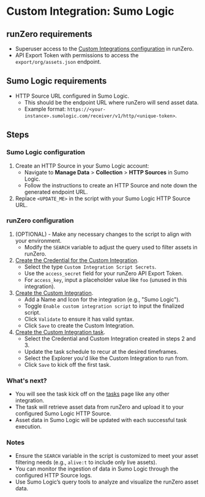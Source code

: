 # Custom Integration: Sumo Logic

## runZero requirements

- Superuser access to the [Custom Integrations configuration](https://console.runzero.com/custom-integrations) in runZero.
- API Export Token with permissions to access the `export/org/assets.json` endpoint.

## Sumo Logic requirements

- HTTP Source URL configured in Sumo Logic.
  - This should be the endpoint URL where runZero will send asset data.
  - Example format: `https://<your-instance>.sumologic.com/receiver/v1/http/<unique-token>`.

## Steps

### Sumo Logic configuration

1. Create an HTTP Source in your Sumo Logic account:
   - Navigate to **Manage Data** > **Collection** > **HTTP Sources** in Sumo Logic.
   - Follow the instructions to create an HTTP Source and note down the generated endpoint URL.
2. Replace `<UPDATE_ME>` in the script with your Sumo Logic HTTP Source URL.

### runZero configuration

1. (OPTIONAL) - Make any necessary changes to the script to align with your environment.
    - Modify the `SEARCH` variable to adjust the query used to filter assets in runZero.
2. [Create the Credential for the Custom Integration](https://console.runzero.com/credentials).
    - Select the type `Custom Integration Script Secrets`.
    - Use the `access_secret` field for your runZero API Export Token.
    - For `access_key`, input a placeholder value like `foo` (unused in this integration).
3. [Create the Custom Integration](https://console.runzero.com/custom-integrations/new).
    - Add a Name and Icon for the integration (e.g., "Sumo Logic").
    - Toggle `Enable custom integration script` to input the finalized script.
    - Click `Validate` to ensure it has valid syntax.
    - Click `Save` to create the Custom Integration.
4. [Create the Custom Integration task](https://console.runzero.com/ingest/custom/).
    - Select the Credential and Custom Integration created in steps 2 and 3.
    - Update the task schedule to recur at the desired timeframes.
    - Select the Explorer you'd like the Custom Integration to run from.
    - Click `Save` to kick off the first task.

### What's next?

- You will see the task kick off on the [tasks](https://console.runzero.com/tasks) page like any other integration.
- The task will retrieve asset data from runZero and upload it to your configured Sumo Logic HTTP Source.
- Asset data in Sumo Logic will be updated with each successful task execution.

### Notes

- Ensure the `SEARCH` variable in the script is customized to meet your asset filtering needs (e.g., `alive:t` to include only live assets).
- You can monitor the ingestion of data in Sumo Logic through the configured HTTP Source logs.
- Use Sumo Logic’s query tools to analyze and visualize the runZero asset data.
